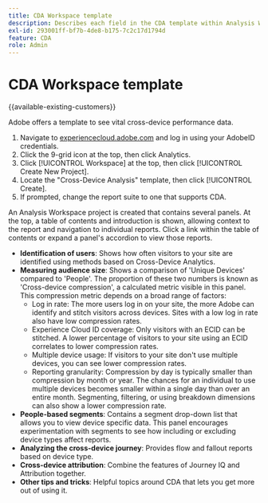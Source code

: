 ```yaml
---
title: CDA Workspace template
description: Describes each field in the CDA template within Analysis Workspace.
exl-id: 293001ff-bf7b-4de8-b175-7c2c17d1794d
feature: CDA
role: Admin
---
```

# CDA Workspace template

{{available-existing-customers}}

Adobe offers a template to see vital cross-device performance data.

1. Navigate to [experiencecloud.adobe.com](https://experiencecloud.adobe.com) and log in using your AdobeID credentials.
1. Click the 9-grid icon at the top, then click Analytics.
1. Click [!UICONTROL Workspace] at the top, then click [!UICONTROL Create New Project].
1. Locate the "Cross-Device Analysis" template, then click [!UICONTROL Create].
1. If prompted, change the report suite to one that supports CDA.

An Analysis Workspace project is created that contains several panels. At the top, a table of contents and introduction is shown, allowing context to the report and navigation to individual reports. Click a link within the table of contents or expand a panel's accordion to view those reports.

<!--The content below is mirrored in /help/analyze/analysis-workspace/build-workspace-project/starter-projects.md-->

* **Identification of users**: Shows how often visitors to your site are identified using methods based on Cross-Device Analytics.
* **Measuring audience size**: Shows a comparison of 'Unique Devices' compared to 'People'. The proportion of these two numbers is known as 'Cross-device compression', a calculated metric visible in this panel. This compression metric depends on a broad range of factors:
  * Log in rate: The more users log in on your site, the more Adobe can identify and stitch visitors across devices. Sites with a low log in rate also have low compression rates.
  * Experience Cloud ID coverage: Only visitors with an ECID can be stitched. A lower percentage of visitors to your site using an ECID correlates to lower compression rates.
  * Multiple device usage: If visitors to your site don't use multiple devices, you can see lower compression rates.
  * Reporting granularity: Compression by day is typically smaller than compression by month or year. The chances for an individual to use multiple devices becomes smaller within a single day than over an entire month. Segmenting, filtering, or using breakdown dimensions can also show a lower compression rate.
* **People-based segments**: Contains a segment drop-down list that allows you to view device specific data. This panel encourages experimentation with segments to see how including or excluding device types affect reports.
* **Analyzing the cross-device journey**: Provides flow and fallout reports based on device type.
* **Cross-device attribution**: Combine the features of Journey IQ and Attribution together.
* **Other tips and tricks**: Helpful topics around CDA that lets you get more out of using it.
